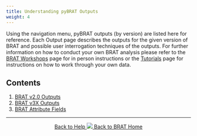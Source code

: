 ```yaml
---
title: Understanding pyBRAT Outputs
weight: 4
---
```


Using the navigation menu, pyBRAT outputs (by version) are listed here for reference. Each Output page describes the outputs for the given version of BRAT and possible user interrogation techniques of the outputs.  For further information on how to conduct your own BRAT analysis please refer to the [BRAT Workshops](http://brat.riverscapes.xyz/Workshops/) page for in person instructions or the [Tutorials](http://brat.riverscapes.xyz/Documentation/Tutorials/) page for instructions on how to work through your own data. 

## Contents 

1. [BRAT v2.0 Outputs](/BRATData/Outputs/WorkingWithBRATOutputs.html)
2. [BRAT v3X Outputs](/BRATData/Outputs/WorkingWithBRATv3XOutputs.html)
3. [BRAT Attribute Fields](/BRATData/Outputs/Glossary.html)

------
<div align="center">
	<a class="hollow button" href="{{ site.baseurl }}/Documentation"><i class="fa fa-info-circle"></i> Back to Help </a>
	<a class="hollow button" href="{{ site.baseurl }}/"><img src="{{ site.baseurl }}/assets/images/favicons/favicon-16x16.png">  Back to BRAT Home </a>  
</div>
